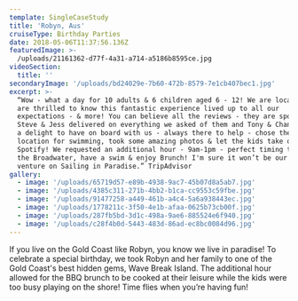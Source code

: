 ```yaml
---
template: SingleCaseStudy
title: 'Robyn, Aus'
cruiseType: Birthday Parties
date: 2018-05-06T11:37:56.136Z
featuredImage: >-
  /uploads/21161362-d77f-4a31-a714-a5186b8595ce.jpg
videoSection:
  title: ''
secondaryImage: '/uploads/bd24029e-7b60-472b-8579-7e1cb407bec1.jpg'
excerpt: >-
  “Wow - what a day for 10 adults & 6 children aged 6 - 12! We are locals and
  are thrilled to know this fantastic experience lived up to all our
  expectations - & more! You can believe all the reviews - they are spot on!
  Steve & Jess delivered on everything we asked of them and Tony & Chanelle were
  a delight to have on board with us - always there to help - chose the perfect
  location for swimming, took some amazing photos & let the kids take over
  Spotify! We requested an additional hour - 9am-1pm - perfect timing to take in
  the Broadwater, have a swim & enjoy Brunch! I'm sure it won’t be our last
  venture on Sailing in Paradise.” TripAdvisor
gallery:
  - image: '/uploads/65719d57-e89b-4938-9ac7-45b07d8a5ab7.jpg'
  - image: '/uploads/4385c311-271b-4bb2-b1ca-cc9553c59fbe.jpg'
  - image: '/uploads/91477258-a449-461b-a4c4-5a6a938443ec.jpg'
  - image: '/uploads/1778211c-3f50-4e1b-afaa-0625b73cb00f.jpg'
  - image: '/uploads/287fb5bd-3d1c-498a-9ae6-885524e6f940.jpg'
  - image: '/uploads/c28f4b0d-5443-483d-86ad-ec8bc0084d96.jpg'
---
```

If you live on the Gold Coast like Robyn, you know we live in paradise! To celebrate a special birthday, we took Robyn and her family to one of the Gold Coast's best hidden gems, Wave Break Island. The additional hour allowed for the BBQ brunch to be cooked at their leisure while the kids were too busy playing on the shore! Time flies when you’re having fun!
